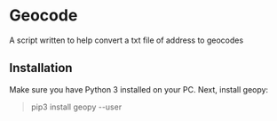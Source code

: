 # Geocode

A script written to help convert a txt file of address to geocodes

## Installation

Make sure you have Python 3 installed on your PC.
Next, install geopy:

> pip3 install geopy --user
